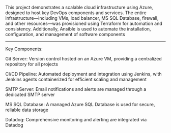 This project demonstrates a scalable cloud infrastructure using Azure, designed to host key DevOps components and services. The entire infrastructure—including VMs, load balancer, MS SQL Database, firewall, and other resources—was provisioned using Terraform for automation and consistency. Additionally, Ansible is used to automate the installation, configuration, and management of software components

-------------------------------------------------------------------------------------------------------------------
Key Components:

Git Server: Version control hosted on an Azure VM, providing a centralized repository for all projects

CI/CD Pipeline: Automated deployment and integration using Jenkins, with Jenkins agents containerized for efficient scaling and management

SMTP Server: Email notifications and alerts are managed through a dedicated SMTP server

MS SQL Database: A managed Azure SQL Database is used for secure, reliable data storage

Datadog: Comprehensive monitoring and alerting are integrated via Datadog
